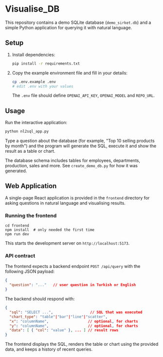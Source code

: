 # Visualise_DB

This repository contains a demo SQLite database (`demo_sirket.db`) and a simple Python application for querying it with natural language.

## Setup
1. Install dependencies:
   ```bash
   pip install -r requirements.txt
   ```
2. Copy the example environment file and fill in your details:
   ```bash
   cp .env.example .env
   # edit .env with your values
   ```
   The `.env` file should define `OPENAI_API_KEY`, `OPENAI_MODEL` and `REPO_URL`.

## Usage
Run the interactive application:
```bash
python nl2sql_app.py
```
Type a question about the database (for example, "Top 10 selling products by month") and the program will generate the SQL, execute it and show the result as a table or chart.

The database schema includes tables for employees, departments, production, sales and more. See `create_demo_db.py` for how it was generated.

## Web Application
A single-page React application is provided in the `frontend` directory for asking questions in natural language and visualising results.

### Running the frontend
```
cd frontend
npm install  # only needed the first time
npm run dev
```
This starts the development server on `http://localhost:5173`.

### API contract
The frontend expects a backend endpoint `POST /api/query` with the following JSON payload:
```json
{
  "question": "..."   // user question in Turkish or English
}
```
The backend should respond with:
```json
{
  "sql": "SELECT ...",                 // SQL that was executed
  "chart_type": "table"|"bar"|"line"|"scatter",
  "x": "columnName",                  // optional, for charts
  "y": "columnName",                  // optional, for charts
  "data": [ { "col": "value" }, ... ] // result rows
}
```
The frontend displays the SQL, renders the table or chart using the provided data, and keeps a history of recent queries.

